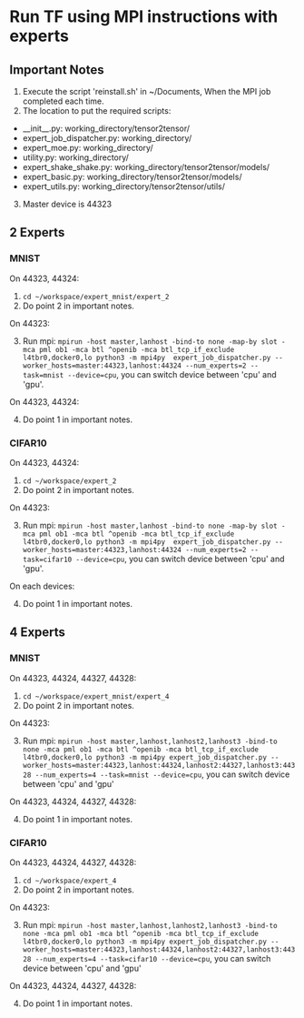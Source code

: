 # Run TF using MPI instructions with experts

## Important Notes
1. Execute the script 'reinstall.sh' in ~/Documents, When the MPI job completed each time.
2. The location to put the required scripts:
- \_\_init\_\_.py: working_directory/tensor2tensor/
- expert_job_dispatcher.py: working_directory/
- expert_moe.py: working_directory/
- utility.py: working_directory/
- expert_shake_shake.py: working_directory/tensor2tensor/models/
- expert_basic.py: working_directory/tensor2tensor/models/
- expert_utils.py: working_directory/tensor2tensor/utils/
3. Master device is 44323


## 2 Experts
### MNIST
On 44323, 44324:

1. ```cd ~/workspace/expert_mnist/expert_2```
2. Do point 2 in important notes.

On 44323:

3. Run mpi: ```mpirun -host master,lanhost -bind-to none -map-by slot -mca pml ob1 -mca btl ^openib -mca btl_tcp_if_exclude l4tbr0,docker0,lo python3 -m mpi4py  expert_job_dispatcher.py --worker_hosts=master:44323,lanhost:44324 --num_experts=2 --task=mnist --device=cpu```, you can switch device between 'cpu' and 'gpu'.

On 44323, 44324:

4. Do point 1 in important notes.

### CIFAR10
On 44323, 44324:

1. ```cd ~/workspace/expert_2```
2. Do point 2 in important notes.

On 44323:

3. Run mpi: ```mpirun -host master,lanhost -bind-to none -map-by slot -mca pml ob1 -mca btl ^openib -mca btl_tcp_if_exclude l4tbr0,docker0,lo python3 -m mpi4py  expert_job_dispatcher.py --worker_hosts=master:44323,lanhost:44324 --num_experts=2 --task=cifar10 --device=cpu```, you can switch device between 'cpu' and 'gpu'.

On each devices:

4. Do point 1 in important notes.

## 4 Experts
### MNIST
On 44323, 44324, 44327, 44328:

1. ```cd ~/workspace/expert_mnist/expert_4```
2. Do point 2 in important notes.

On 44323:

3. Run mpi: ```mpirun -host master,lanhost,lanhost2,lanhost3 -bind-to none -mca pml ob1 -mca btl ^openib -mca btl_tcp_if_exclude l4tbr0,docker0,lo python3 -m mpi4py expert_job_dispatcher.py --worker_hosts=master:44323,lanhost:44324,lanhost2:44327,lanhost3:44328 --num_experts=4 --task=mnist --device=cpu```, you can switch device between 'cpu' and 'gpu'

On 44323, 44324, 44327, 44328:

4. Do point 1 in important notes.

### CIFAR10
On 44323, 44324, 44327, 44328:
1. ```cd ~/workspace/expert_4```
2. Do point 2 in important notes.

On 44323:

3. Run mpi: ```mpirun -host master,lanhost,lanhost2,lanhost3 -bind-to none -mca pml ob1 -mca btl ^openib -mca btl_tcp_if_exclude l4tbr0,docker0,lo python3 -m mpi4py expert_job_dispatcher.py --worker_hosts=master:44323,lanhost:44324,lanhost2:44327,lanhost3:44328 --num_experts=4 --task=cifar10 --device=cpu```, you can switch device between 'cpu' and 'gpu'

On 44323, 44324, 44327, 44328:

4. Do point 1 in important notes.
